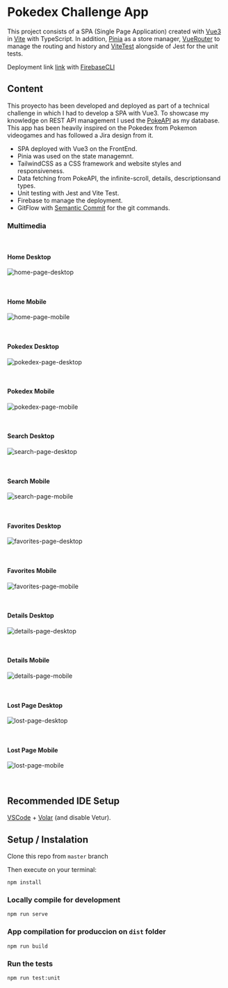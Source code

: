 # Pokedex Challenge App

This project consists of a SPA (Single Page Application) created with [Vue3](https://vuejs.org/guide/quick-start.html) in [Vite](https://vite.dev/guide/) with TypeScript. In addition, [Pinia](https://pinia.vuejs.org/getting-started.html) as a store manager, [VueRouter](https://router.vuejs.org/guide/) to manage the routing and history and [ViteTest](https://vitest.dev/guide/) alongside of Jest for the unit tests.

Deployment link [link](https://pokedex-4ddfe.web.app/) with [FirebaseCLI](https://firebase.google.com/docs/cli)

## Content

This proyecto has been developed and deployed as part of a technical challenge in which I had to develop a SPA with Vue3. To showcase my knowledge on REST API management I used the [PokeAPI](https://pokeapi.co/docs/v2#pokemon) as my database. This app has been heavily inspired on the Pokedex from Pokemon videogames and has followed a Jira design from it.

- SPA deployed with Vue3 on the FrontEnd.
- Pinia was used on the state managemnt.
- TailwindCSS as a CSS framework and website styles and responsiveness.
- Data fetching from PokeAPI, the infinite-scroll, details, descriptionsand types.
- Unit testing with Jest and Vite Test.
- Firebase to manage the deployment.
- GitFlow with [Semantic Commit](https://gist.github.com/joshbuchea/6f47e86d2510bce28f8e7f42ae84c716) for the git commands.

### Multimedia

<br />

#### Home Desktop

![home-page-desktop](./src/assets/Screenshot_home_desktop.png)

<br />

#### Home Mobile

![home-page-mobile](./src/assets/Screenshot_home_mobile.png)

<br />

#### Pokedex Desktop

![pokedex-page-desktop](./src/assets/Screenshot_pokedex_desktop.png)

<br />

#### Pokedex Mobile

![pokedex-page-mobile](./src/assets/Screenshot_pokedex_mobile.png)

<br />

#### Search Desktop

![search-page-desktop](./src/assets/Screenshot_search_desktop.png)

<br />

#### Search Mobile

![search-page-mobile](./src/assets/Screenshot_search_mobile.png)

<br />

#### Favorites Desktop

![favorites-page-desktop](./src/assets/Screenshot_favorites_desktop.png)

<br />

#### Favorites Mobile

![favorites-page-mobile](./src/assets/Screenshot_favorites_mobile.png)

<br />

#### Details Desktop

![details-page-desktop](./src/assets/Screenshot_details_desktop.png)

<br />

#### Details Mobile

![details-page-mobile](./src/assets/Screenshot_details_mobile.png)

<br />

#### Lost Page Desktop

![lost-page-desktop](./src/assets/Screenshot_lost_desktop.png)

<br />

#### Lost Page Mobile

![lost-page-mobile](./src/assets/Screenshot_lost_mobile.png)

<br />

## Recommended IDE Setup

[VSCode](https://code.visualstudio.com/) + [Volar](https://marketplace.visualstudio.com/items?itemName=Vue.volar) (and disable Vetur).

## Setup / Instalation

Clone this repo from `master` branch

Then execute on your terminal:

```
npm install
```

### Locally compile for development

```
npm run serve
```

### App compilation for produccion on `dist` folder

```
npm run build
```

### Run the tests

```
npm run test:unit
```
